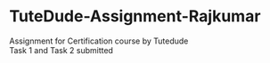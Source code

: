 # TuteDude-Assignment-Rajkumar
Assignment for Certification course by Tutedude
<br>
Task 1 and Task 2 submitted
